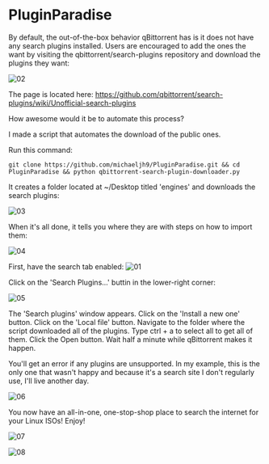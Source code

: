 # PluginParadise
By default, the out-of-the-box behavior qBittorrent has is it does not have any search plugins installed. Users are encouraged to add the ones the want by visiting the qbittorrent/search-plugins repository and download the plugins they want:

![02](https://github.com/user-attachments/assets/6a8103c1-3b21-44ac-9d61-d2cbb79337d8)

The page is located here:
https://github.com/qbittorrent/search-plugins/wiki/Unofficial-search-plugins

How awesome would it be to automate this process?

I made a script that automates the download of the public ones.

Run this command:

```
git clone https://github.com/michaeljh9/PluginParadise.git && cd PluginParadise && python qbittorrent-search-plugin-downloader.py
```
It creates a folder located at ~/Desktop titled 'engines' and downloads the search plugins:

![03](https://github.com/user-attachments/assets/45c56508-e89c-4ccc-8ce6-3924401ec3cf)

When it's all done, it tells you where they are with steps on how to import them:

![04](https://github.com/user-attachments/assets/fa5736b3-5f9e-49d3-b7d6-b91ae9c0a95c)

First, have the search tab enabled:
![01](https://github.com/user-attachments/assets/7c89e2f5-a039-4ad1-a24d-d6ab3d1ea14e)

Click on the 'Search Plugins...' buttin in the lower-right corner:

![05](https://github.com/user-attachments/assets/3eb03276-2230-4552-afb5-7f51a357b1e9)

The 'Search plugins' window appears. Click on the 'Install a new one' button. Click on the 'Local file' button. Navigate to the folder where the script downloaded all of the plugins. Type ctrl + a to select all to get all of them. Click the Open button. Wait half a minute while qBittorrent makes it happen.

You'll get an error if any plugins are unsupported. In my example, this is the only one that wasn't happy and because it's a search site I don't regularly use, I'll live another day.

![06](https://github.com/user-attachments/assets/38829b25-cdcc-4f32-9591-182cfca516af)

You now have an all-in-one, one-stop-shop place to search the internet for your Linux ISOs! Enjoy!

![07](https://github.com/user-attachments/assets/7a71d8c7-2ee7-4372-8c3b-c15770981643)

![08](https://github.com/user-attachments/assets/77f7a1f3-4940-404f-96d9-d0026adfef34)
